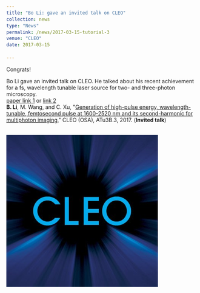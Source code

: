 ```yaml
---
title: "Bo Li: gave an invited talk on CLEO" 
collection: news
type: "News" 
permalink: /news/2017-03-15-tutorial-3
venue: "CLEO" 
date: 2017-03-15 

---
```


Congrats! 

Bo Li gave an invited talk on CLEO. He talked about his recent achievement for a fs, wavelength tunable laser source for two- and three-photon microscopy.
<br/> 
[paper link 1](https://www.osapublishing.org/abstract.cfm?uri=CLEO_AT-2017-ATu3B.3) or [link 2](https://ieeexplore.ieee.org/document/8082987)
<br/> 
 **B. Li**, M. Wang, and C. Xu, "[Generation of high-pulse energy, wavelength-tunable, femtosecond pulse at 1600-2520 nm and its second-harmonic for multiphoton imaging](http://bo-li-research.github.io/files/Conference-2017-CLEO_AT-2017-ATu3B.3.pdf)," CLEO (OSA), ATu3B.3, 2017. (**Invited talk**)
 

<br/> 
<img src='/images/News-2017-03-15.jpg'>

